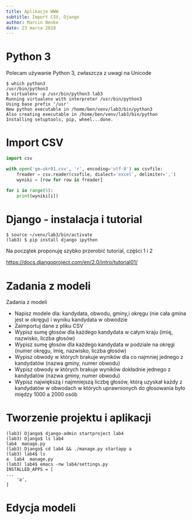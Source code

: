 ```yaml
---
title: Aplikacje WWW
subtitle: Import CSV, Django
author: Marcin Benke
date: 23 marca 2018
---
```


# Python 3

Polecam używanie Python 3, zwłaszcza z uwagi na Unicode

```
$ which python3
/usr/bin/python3
$ virtualenv -p /usr/bin/python3 lab3
Running virtualenv with interpreter /usr/bin/python3
Using base prefix '/usr'
New python executable in /home/ben/venv/lab3/bin/python3
Also creating executable in /home/ben/venv/lab3/bin/python
Installing setuptools, pip, wheel...done.
```

# Import CSV

``` python
import csv

with open('gm-okr01.csv', 'r', encoding='utf-8') as csvfile:
    freader = csv.reader(csvfile, dialect='excel', delimiter=',')
    wyniki = [row for row in freader]

for i in range(5):
    print(wyniki[i])
```

# Django - instalacja i tutorial

```
$ source ~/venv/lab3/bin/activate
(lab3) $ pip install django ipython
```

Na początek proponuję szybko przerobić tutorial, części 1 i 2

<https://docs.djangoproject.com/en/2.0/intro/tutorial01/>

# Zadania z modeli

Zadania z modeli

* Napisz modele dla: kandydata, obwodu, gminy,i okręgu (nie cała gmina jest w okręgu) i wyniku kandydata w obwodzie
* Zaimportuj dane z pliku CSV
* Wypisz sumę głosów dla każdego kandydata w całym kraju (imię, nazwisko, liczba głosów)
* Wypisz sumę głosów dla każdego kandydata w podziale na okręgi (numer okręgu, imię, nazwisko, liczba głosów)
* Wypisz obwody w których brakuje wyników dla co najmniej jednego z kandydatów (nazwa gminy, numer obwodu)
* Wypisz obwody w których brakuje wyników dokładnie jednego z kandydatów (nazwa gminy, numer obwodu)
* Wypisz największą i najmniejszą liczbę głosów, którą uzyskał każdy z kandydatów w obwodach w których uprawnionych do głosowania było między 1000 a 2000 osób

# Tworzenie projektu i aplikacji

```
(lab3) Django$ django-admin startproject lab4
(lab3) Django$ ls lab4
lab4  manage.py
(lab3) Django$ cd lab4 && ./manage.py startapp a
(lab3) lab4$ ls
a  lab4  manage.py
(lab3) lab4$ emacs -nw lab4/settings.py
INSTALLED_APPS = [
...
    'a',
]
```

# Edycja modeli